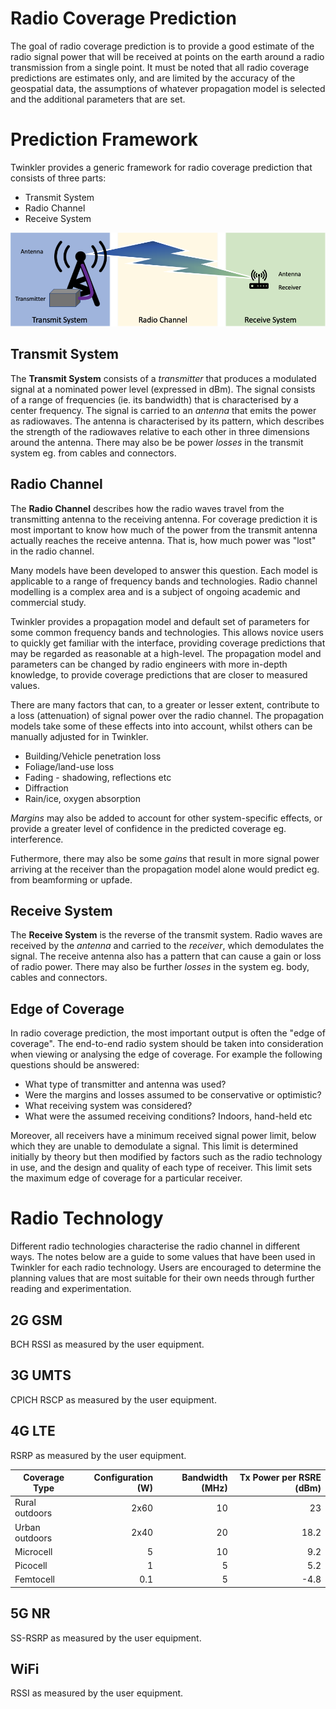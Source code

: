 # 
# Radio Coverage Prediction

The goal of radio coverage prediction is to provide a good estimate of the radio signal power that will be received at points on the earth around a radio transmission from a single point. It must be noted that all radio coverage predictions are estimates only, and are limited by the accuracy of the geospatial data, the assumptions of whatever propagation model is selected and the additional parameters that are set.

# Prediction Framework

Twinkler provides a generic framework for radio coverage prediction that consists of three parts:
* Transmit System
* Radio Channel
* Receive System

![radio system](/_media/radio_system.png)

## Transmit System

The **Transmit System** consists of a *transmitter* that produces a modulated signal at a nominated power level (expressed in dBm). The signal consists of a range of frequencies (ie. its bandwidth) that is characterised by a center frequency. The signal is carried to an *antenna* that emits the power as radiowaves. The antenna is characterised by its pattern, which describes the strength of the radiowaves relative to each other in three dimensions around the antenna. There may also be be power *losses* in the transmit system eg. from cables and connectors.

## Radio Channel

The **Radio Channel** describes how the radio waves travel from the transmitting antenna to the receiving antenna. For coverage prediction it is most important to know how much of the power from the transmit antenna actually reaches the receive antenna. That is, how much power was "lost" in the radio channel.

Many models have been developed to answer this question. Each model is applicable to a range of frequency bands and technologies. Radio channel modelling is a complex area and is a subject of ongoing academic and commercial study.

Twinkler provides a propagation model and default set of parameters for some common frequency bands and technologies. This allows novice users to quickly get familiar with the interface, providing coverage predictions that may be regarded as reasonable at a high-level. The propagation model and parameters can be changed by radio engineers with more in-depth knowledge, to provide coverage predictions that are closer to measured values.

There are many factors that can, to a greater or lesser extent, contribute to a loss (attenuation) of signal power over the radio channel. The propagation models take some of these effects into into account, whilst others can be manually adjusted for in Twinkler.

* Building/Vehicle penetration loss
* Foliage/land-use loss
* Fading - shadowing, reflections etc
* Diffraction
* Rain/ice, oxygen absorption

*Margins* may also be added to account for other system-specific effects, or provide a greater level of confidence in the predicted coverage eg. interference.

Futhermore, there may also be some *gains* that result in more signal power arriving at the receiver than the propagation model alone would predict eg. from beamforming or upfade.

## Receive System

The **Receive System** is the reverse of the transmit system. Radio waves are received by the *antenna* and carried to the *receiver*, which demodulates the signal. The receive antenna also has a pattern that can cause a gain or loss of radio power. There may also be further *losses* in the system eg. body, cables and connectors.

## Edge of Coverage

In radio coverage prediction, the most important output is often the "edge of coverage". The end-to-end radio system should be taken into consideration when viewing or analysing the edge of coverage. For example the following questions should be answered:

* What type of transmitter and antenna was used?
* Were the margins and losses assumed to be conservative or optimistic?
* What receiving system was considered?
* What were the assumed receiving conditions? Indoors, hand-held etc

Moreover, all receivers have a minimum received signal power limit, below which they are unable to demodulate a signal. This limit is determined initially by theory but then modified by  factors such as the radio technology in use, and the design and quality of each type of receiver. This limit sets the maximum edge of coverage for a particular receiver. 


# Radio Technology

Different radio technologies characterise the radio channel in different ways. The notes below are a guide to some values that have been used in Twinkler for each radio technology. Users are encouraged to determine the planning values that are most suitable for their own needs through further reading and experimentation.

## 2G GSM

BCH RSSI as measured by the user equipment.

## 3G UMTS

CPICH RSCP as measured by the user equipment.

## 4G LTE

RSRP as measured by the user equipment.  

| Coverage Type | Configuration (W) | Bandwidth (MHz) | Tx Power per RSRE (dBm) |
| - | -: | -: | -: |
| Rural outdoors | 2x60 | 10 | 23 |
| Urban outdoors | 2x40 | 20 | 18.2 |
| Microcell | 5 | 10 | 9.2 |
| Picocell | 1 | 5 | 5.2 |
| Femtocell | 0.1 | 5 | -4.8 |

## 5G NR

SS-RSRP as measured by the user equipment.

## WiFi

RSSI as measured by the user equipment.

